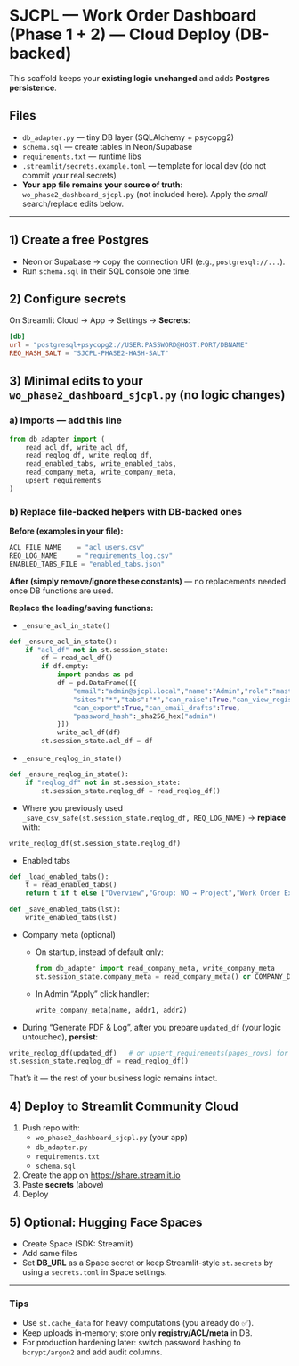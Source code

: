 # SJCPL — Work Order Dashboard (Phase 1 + 2) — Cloud Deploy (DB-backed)

This scaffold keeps your **existing logic unchanged** and adds **Postgres persistence**.

## Files

- `db_adapter.py` — tiny DB layer (SQLAlchemy + psycopg2)
- `schema.sql` — create tables in Neon/Supabase
- `requirements.txt` — runtime libs
- `.streamlit/secrets.example.toml` — template for local dev (do not commit your real secrets)
- **Your app file remains your source of truth**: `wo_phase2_dashboard_sjcpl.py` (not included here). Apply the *small* search/replace edits below.

---

## 1) Create a free Postgres
- Neon or Supabase → copy the connection URI (e.g., `postgresql://...`).
- Run `schema.sql` in their SQL console one time.

## 2) Configure secrets
On Streamlit Cloud → App → Settings → **Secrets**:
```toml
[db]
url = "postgresql+psycopg2://USER:PASSWORD@HOST:PORT/DBNAME"
REQ_HASH_SALT = "SJCPL-PHASE2-HASH-SALT"
```

## 3) Minimal edits to your `wo_phase2_dashboard_sjcpl.py` (no logic changes)

### a) Imports — add this line
```python
from db_adapter import (
    read_acl_df, write_acl_df,
    read_reqlog_df, write_reqlog_df,
    read_enabled_tabs, write_enabled_tabs,
    read_company_meta, write_company_meta,
    upsert_requirements
)
```

### b) Replace file-backed helpers with DB-backed ones

**Before (examples in your file):**
```python
ACL_FILE_NAME    = "acl_users.csv"
REQ_LOG_NAME     = "requirements_log.csv"
ENABLED_TABS_FILE = "enabled_tabs.json"
```

**After (simply remove/ignore these constants)** — no replacements needed once DB functions are used.

**Replace the loading/saving functions:**

- `_ensure_acl_in_state()`
```python
def _ensure_acl_in_state():
    if "acl_df" not in st.session_state:
        df = read_acl_df()
        if df.empty:
            import pandas as pd
            df = pd.DataFrame([{
                "email":"admin@sjcpl.local","name":"Admin","role":"master_admin",
                "sites":"*","tabs":"*","can_raise":True,"can_view_registry":True,
                "can_export":True,"can_email_drafts":True,
                "password_hash":_sha256_hex("admin")
            }])
            write_acl_df(df)
        st.session_state.acl_df = df
```

- `_ensure_reqlog_in_state()`
```python
def _ensure_reqlog_in_state():
    if "reqlog_df" not in st.session_state:
        st.session_state.reqlog_df = read_reqlog_df()
```

- Where you previously used `_save_csv_safe(st.session_state.reqlog_df, REQ_LOG_NAME)` → **replace** with:
```python
write_reqlog_df(st.session_state.reqlog_df)
```

- Enabled tabs
```python
def _load_enabled_tabs():
    t = read_enabled_tabs()
    return t if t else ["Overview","Group: WO → Project","Work Order Explorer","Lifecycle","Subcontractor Summary","Browse","Status as on Date","Export","Email Drafts","Diagnostics","Raise Requirement","My Requests","Requirements Registry","Admin"]

def _save_enabled_tabs(lst):
    write_enabled_tabs(lst)
```

- Company meta (optional)
  - On startup, instead of default only:
    ```python
    from db_adapter import read_company_meta, write_company_meta
    st.session_state.company_meta = read_company_meta() or COMPANY_DEFAULT.copy()
    ```
  - In Admin “Apply” click handler:
    ```python
    write_company_meta(name, addr1, addr2)
    ```

- During “Generate PDF & Log”, after you prepare `updated_df` (your logic untouched), **persist**:
```python
write_reqlog_df(updated_df)   # or upsert_requirements(pages_rows) for incremental
st.session_state.reqlog_df = read_reqlog_df()
```

That’s it — the rest of your business logic remains intact.

## 4) Deploy to Streamlit Community Cloud

1. Push repo with:
   - `wo_phase2_dashboard_sjcpl.py` (your app)
   - `db_adapter.py`
   - `requirements.txt`
   - `schema.sql`
2. Create the app on https://share.streamlit.io
3. Paste **secrets** (above)
4. Deploy

## 5) Optional: Hugging Face Spaces
- Create Space (SDK: Streamlit)
- Add same files
- Set **DB_URL** as a Space secret or keep Streamlit-style `st.secrets` by using a `secrets.toml` in Space settings.

---

### Tips
- Use `st.cache_data` for heavy computations (you already do ✅).
- Keep uploads in-memory; store only **registry/ACL/meta** in DB.
- For production hardening later: switch password hashing to `bcrypt/argon2` and add audit columns.
